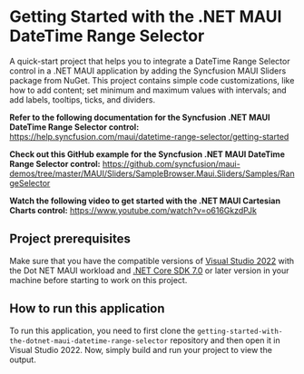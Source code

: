 # Getting Started with the .NET MAUI DateTime Range Selector
A quick-start project that helps you to integrate a DateTime Range Selector control in a .NET MAUI application by adding the Syncfusion MAUI Sliders package from NuGet. This project contains simple code customizations, like how to add content; set minimum and maximum values with intervals; and add labels, tooltips, ticks, and dividers.

**Refer to the following documentation for the Syncfusion .NET MAUI DateTime Range Selector control:** 
https://help.syncfusion.com/maui/datetime-range-selector/getting-started 

**Check out this GitHub example for the Syncfusion .NET MAUI DateTime Range Selector control:** 
https://github.com/syncfusion/maui-demos/tree/master/MAUI/Sliders/SampleBrowser.Maui.Sliders/Samples/RangeSelector

**Watch the following video to get started with the .NET MAUI Cartesian Charts control:**
https://www.youtube.com/watch?v=o616GkzdPJk

## Project prerequisites
Make sure that you have the compatible versions of [Visual Studio 2022](https://visualstudio.microsoft.com/downloads/ ) with the Dot NET MAUI workload and [.NET Core SDK 7.0](https://dotnet.microsoft.com/en-us/download/dotnet/7.0) or later version in your machine before starting to work on this project.

## How to run this application
To run this application, you need to first clone the `getting-started-with-the-dotnet-maui-datetime-range-selector` repository and then open it in Visual Studio 2022. Now, simply build and run your project to view the output.

